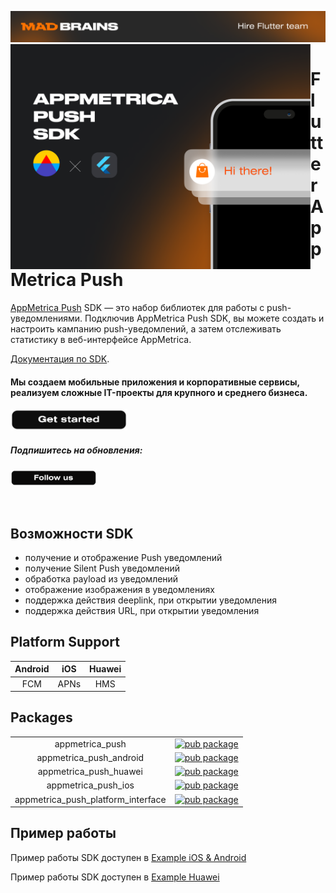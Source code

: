<a href="https://madbrains.ru/?utm_source=gthb"><img src="docs/banner.png"></a>
<img align="left" src="docs/appmetrica.png" width="480" height="360" /></a>

<p><h1 align="left">Flutter AppMetrica Push</h1></p>

[AppMetrica Push][appmetrica_push] SDK — это набор библиотек для работы с push-уведомлениями. Подключив AppMetrica Push SDK, вы можете создать и настроить кампанию push-уведомлений, а затем отслеживать статистику в веб-интерфейсе AppMetrica.

[Документация по SDK][appmetrica_documentation].


<p><h4> Мы создаем мобильные приложения и корпоративные сервисы, реализуем сложные IT-проекты для крупного и среднего бизнеса.</h4>
<a href="https://madbrains.ru/?utm_source=gthb">
<img src="docs/get_started_stroke.png" width="187" height="34"></a>
</p>
<p><h5>Подпишитесь на обновления:</h5>
<a href="https://github.com/MadBrains" >
<img src="docs/follow_us_stroke.png" width="138" height="26"></a></p>
</br>

## Возможности SDK

- получение и отображение Push уведомлений
- получение Silent Push уведомлений
- обработка payload из уведомлений
- отображение изображения в уведомлениях
- поддержка действия deeplink, при открытии уведомления
- поддержка действия URL, при открытии уведомления

## Platform Support
| Android | iOS | Huawei |
|:---:|:---:|:---:|
| FCM | APNs | HMS |

## Packages
|  |  |
|:---:|:---:|
| appmetrica_push | [![pub package](https://img.shields.io/pub/v/appmetrica_push.svg)](https://pub.dartlang.org/packages/appmetrica_push) |
| appmetrica_push_android | [![pub package](https://img.shields.io/pub/v/appmetrica_push_android.svg)](https://pub.dartlang.org/packages/appmetrica_push_android) |
| appmetrica_push_huawei | [![pub package](https://img.shields.io/pub/v/appmetrica_push_huawei.svg)](https://pub.dartlang.org/packages/appmetrica_push_huawei) |
| appmetrica_push_ios | [![pub package](https://img.shields.io/pub/v/appmetrica_push_ios.svg)](https://pub.dartlang.org/packages/appmetrica_push_ios) |
| appmetrica_push_platform_interface | [![pub package](https://img.shields.io/pub/v/appmetrica_push_platform_interface.svg)](https://pub.dartlang.org/packages/appmetrica_push_platform_interface) |

## Пример работы

Пример работы SDK доступен в [Example iOS & Android][example_fcm]

Пример работы SDK доступен в [Example Huawei][example_hms]

[appmetrica_push]: https://appmetrica.yandex.ru/about/push-campaigns
[appmetrica_documentation]: https://appmetrica.yandex.ru/docs/mobile-sdk-dg/push/push-about.html
[example_hms]: https://github.com/MadBrains/AppMetrica-Push-Flutter/tree/main/examples/example_hms
[example_fcm]: https://github.com/MadBrains/AppMetrica-Push-Flutter/tree/main/examples/example_fcm
